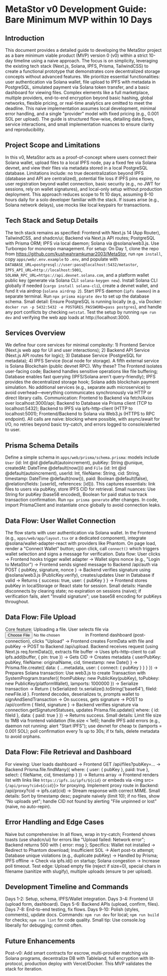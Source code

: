 # MetaStor v0 Development Guide: Bare Minimum MVP within 10 Days

## Introduction

This document provides a detailed guide to developing the MetaStor project as a bare minimum viable product (MVP) version 0 (v0) within a strict 10-day timeline using a naive approach. The focus is on simplicity, leveraging the existing tech stack (Next.js, Solana, IPFS, Prisma, TailwindCSS) to create a functional prototype that demonstrates core decentralized storage concepts without advanced features. We prioritize essential functionalities: user authentication via Solana wallet, file upload to IPFS with metadata in PostgreSQL, simulated payment via Solana token transfer, and a basic dashboard for viewing files. Complex elements like a full marketplace, multiple providers, end-to-end encryption beyond basic hashing, global networks, flexible pricing, or real-time analytics are omitted to meet the deadline. This naive implementation assumes local development, minimal error handling, and a single "provider" model with fixed pricing (e.g., 0.001 SOL per upload). The guide is structured flow-wise, detailing data flows, service interactions, and small implementation nuances to ensure clarity and reproducibility.

## Project Scope and Limitations

In this v0, MetaStor acts as a proof-of-concept where users connect their Solana wallet, upload files to a local IPFS node, pay a fixed fee via Solana devnet, and view their files via metadata stored in a local PostgreSQL database. Limitations include: no true decentralization beyond IPFS (database and API are centralized), potential file loss if IPFS pins expire, no user registration beyond wallet connection, basic security (e.g., no JWT for sessions, rely on wallet signatures), and local-only setup without production deployment. This approach reduces scope to fit 10 days, assuming 8-10 hours daily for a solo developer familiar with the stack. If issues arise (e.g., Solana network delays), use mocks like local keypairs for transactions.

## Tech Stack and Setup Details

The tech stack remains as specified: Frontend with Next.js 14 (App Router), TailwindCSS, and shadcn/ui; Backend via Next.js API routes; PostgreSQL with Prisma ORM; IPFS via local daemon; Solana via @solana/web3.js. Use Turborepo for monorepo management. For setup: On Day 1, clone the repo from https://github.com/kushwahramkumar2003/MetaStor, run `npm install`, copy `apps/web/.env.example` to `.env`, and populate with `DATABASE_URL=postgresql://user:pass@localhost:5432/metastor`, `IPFS_API_URL=http://localhost:5001`, `SOLANA_RPC_URL=https://api.devnet.solana.com`, and a platform wallet public key (generate via Solana CLI: `solana-keygen new`). Install Solana CLI globally if needed (`cargo install solana-cli`), create a devnet wallet, and fund it via airdrop (`solana airdrop 2`). Start IPFS daemon (`ipfs daemon`) in a separate terminal. Run `npx prisma migrate dev` to set up the database schema. Small detail: Ensure PostgreSQL is running locally (e.g., via Docker: `docker run -p 5432:5432 -e POSTGRES_PASSWORD=pass postgres`), and handle any port conflicts by checking `netstat`. Test the setup by running `npm run dev` and verifying the web app loads at http://localhost:3000.

## Services Overview

We define four core services for minimal complexity: 1) Frontend Service (Next.js web app for UI and user interactions); 2) Backend API Service (Next.js API routes for logic); 3) Database Service (PostgreSQL for metadata); 4) IPFS Service (local node for storage). A fifth external service is Solana Blockchain (public devnet RPC). Why these? The Frontend isolates user-facing code; Backend handles sensitive operations like file buffering; Database enables fast querying (IPFS/Solana aren't query-friendly); IPFS provides the decentralized storage hook; Solana adds blockchain payment simulation. No additional services (e.g., separate auth microservice) to avoid overhead—everything communicates synchronously via HTTP or direct library calls. Communication: Frontend to Backend via fetch/Axios over localhost:3000/api; Backend to Database via Prisma client (TCP to localhost:5432); Backend to IPFS via ipfs-http-client (HTTP to localhost:5001); Frontend/Backend to Solana via Web3.js (HTTPS to RPC endpoint). All calls are naive: blocking where possible, with async/await for I/O, no retries beyond basic try-catch, and errors logged to console/alerted to user.

## Prisma Schema Details

Define a simple schema in `apps/web/prisma/schema.prisma`: models include `User` (id: Int @id @default(autoincrement), pubKey: String @unique, createdAt: DateTime @default(now())) and `File` (id: Int @id @default(autoincrement), userId: Int, fileName: String, cid: String, timestamp: DateTime @default(now()), paid: Boolean @default(false), @relation(fields: [userId], references: [id])). This captures essentials: link files to users via pubKey, store IPFS CID for retrieval. Small nuances: Use String for pubKey (base58 encoded), Boolean for paid status to track transaction confirmation. Run `npx prisma generate` after changes. In code, import PrismaClient and instantiate once globally to avoid connection leaks.

## Data Flow: User Wallet Connection

The flow starts with user authentication via Solana wallet. In the Frontend (e.g., `apps/web/app/layout.tsx` or a dedicated component), integrate @solana/wallet-adapter-react with providers like Phantom. On page load, render a "Connect Wallet" button; upon click, call `connect()` which triggers wallet selection and signs a message for verification. Data flow: User clicks → Frontend hooks trigger wallet adapter → Wallet signs nonce (e.g., "Login to MetaStor") → Frontend sends signed message to Backend /api/auth via POST { pubKey, signature, nonce } → Backend verifies signature using @solana/web3.js (PublicKey.verify), creates/updates User in Database if valid → Returns { success: true, user: { pubKey } } → Frontend stores pubKey in localStorage or React state for session. Small details: Handle disconnects by clearing state; no expiration on sessions (naive); if verification fails, alert "Invalid signature"; use base58 encoding for pubKeys throughout.

## Data Flow: File Upload

Core feature: Uploading a file. User selects file via <input type="file"> in Frontend dashboard (post-connection), clicks "Upload" → Frontend creates FormData with file and pubKey → POST to Backend /api/upload. Backend receives request (using Next.js req.formData()), extracts file buffer → Uses ipfs-http-client to call ipfs.add(buffer, { pin: true }) → Gets CID → Creates metadata { userPubKey: pubKey, fileName: originalName, cid, timestamp: new Date() } → Prisma.file.create({ data: { ...metadata, user: { connect: { pubKey } } } }) → Prepares Solana transaction: Use web3.js to create Transaction with SystemProgram.transfer({ fromPubkey: new PublicKey(pubKey), toPubkey: new PublicKey(platformWallet), lamports: 1000000 }) → Serialize transaction → Return { txSerialized: tx.serialize().toString('base64'), fileId: newFile.id }. Frontend decodes, deserializes tx, prompts wallet to signAndSendTransaction → On success, gets signature → POST to /api/confirm { fileId, signature } → Backend verifies signature via connection.getSignatureStatuses, updates Prisma.file.update({ where: { id: fileId }, data: { paid: true } }) → Returns success. Small details: Limit file size to 1MB via frontend validation (file.size < 1e6); handle IPFS add errors (e.g., daemon not running: alert "Start IPFS"); use devnet for cheap tx (lamports = 0.001 SOL); poll confirmation every 1s up to 30s; if tx fails, delete metadata to avoid orphans.

## Data Flow: File Retrieval and Dashboard

For viewing: User loads dashboard → Frontend GET /api/files?pubKey=... → Backend Prisma.file.findMany({ where: { user: { pubKey }, paid: true }, select: { fileName, cid, timestamp } }) → Returns array → Frontend renders list with links like `https://ipfs.io/ipfs/${cid}` or embeds via <img src={`/api/proxy?cid=${cid}`}> for proxying. Implement proxy route in Backend: /api/proxy?cid → ipfs.cat(cid) → Stream response with correct MIME. Small details: Sort by timestamp desc; paginate naively (limit 10); if no files, show "No uploads yet"; handle CID not found by alerting "File unpinned or lost" (naive, no auto-repin).

## Error Handling and Edge Cases

Naive but comprehensive: In all flows, wrap in try-catch; Frontend shows toasts (use shadcn/ui) for errors like "Upload failed: Network error"; Backend returns 500 with { error: msg }; Specifics: Wallet not installed → Redirect to Phantom download; Insufficient SOL → Alert post-tx attempt; Database unique violations (e.g., duplicate pubKey) → Handled by Prisma; IPFS offline → Check via ipfs.id() on startup; Solana congestion → Increase poll timeout. Test edge: Upload empty file (reject if size=0), special chars in filename (sanitize with slugify), multiple uploads (ensure tx per upload).

## Development Timeline and Commands

Days 1-2: Setup, schema, IPFS/Wallet integration. Days 3-4: Frontend UI (upload form, dashboard). Days 5-6: Backend APIs (upload, confirm, files). Days 7-8: End-to-end testing, fix flows. Days 9-10: Polish (styles, comments), update docs. Commands: `npm run dev` for local; `npm run build` for checks; `npm run lint` for code quality. Small tip: Use console.log liberally for debugging; commit often.

## Future Enhancements

Post-v0: Add smart contracts for escrow, multi-provider matching via Solana programs, decentralize DB with Tableland, full encryption with lit-protocol, production deploy with Vercel/Docker. This MVP validates the stack for iteration.

